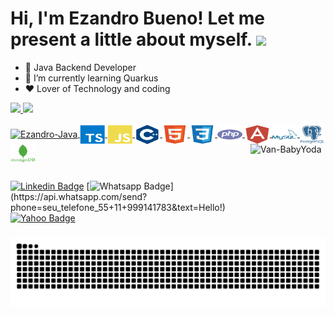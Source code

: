 ## <h1> Hi, I'm Ezandro Bueno! Let me present a little about myself. <img src="https://emojis.slackmojis.com/emojis/images/1531849430/4246/blob-sunglasses.gif?1531849430" width="30"/></h1>
- 🔭 Java Backend Developer
- 🌱 I’m currently learning Quarkus
- :heart: Lover of Technology and coding

<div>
  <a href="https://github.com/ezbueno">
  <img height="180em" src="https://github-readme-stats.vercel.app/api?username=ezbueno&show_icons=true&theme=tokyonight&include_all_commits=true&count_private=true"/>
  <img height="180em" src="https://github-readme-stats.vercel.app/api/top-langs/?username=ezbueno&layout=compact&langs_count=7&theme=tokyonight"/>
</div>
    
<div style="display: inline_block"><br>
  <img align="center" alt="Ezandro-Java" height="30" width="40" src="https://cdn.jsdelivr.net/gh/devicons/devicon/icons/java/java-original-wordmark.svg">
  <img align="center" alt="Ezandro-TS" height="30" width="40" src="https://raw.githubusercontent.com/devicons/devicon/master/icons/typescript/typescript-plain.svg">
  <img align="center" alt="Ezandro-JS" height="30" width="40" src="https://raw.githubusercontent.com/devicons/devicon/master/icons/javascript/javascript-plain.svg">
  <img align="center" alt="Ezandro-CPlusPlus" height="30" width="40" src="https://raw.githubusercontent.com/devicons/devicon/master/icons/cplusplus/cplusplus-plain.svg">
  <img align="center" alt="Ezandro-HTML" height="30" width="40" src="https://raw.githubusercontent.com/devicons/devicon/master/icons/html5/html5-original.svg">
  <img align="center" alt="Ezandro-CSS" height="30" width="40" src="https://raw.githubusercontent.com/devicons/devicon/master/icons/css3/css3-original.svg">
  <img align="center" alt="Ezandro-PHP" height="30" width="40" src="https://raw.githubusercontent.com/devicons/devicon/master/icons/php/php-plain.svg">
  <img align="center" alt="Ezandro-Angular" height="30" width="40" src="https://raw.githubusercontent.com/devicons/devicon/master/icons/angularjs/angularjs-plain.svg">
  <img align="center" alt="Ezandro-MySQL" height="30" width="40" src="https://raw.githubusercontent.com/devicons/devicon/master/icons/mysql/mysql-plain-wordmark.svg">
  <img align="center" alt="Ezandro-PostgreSQL" height="30" width="40" src="https://raw.githubusercontent.com/devicons/devicon/master/icons/postgresql/postgresql-plain-wordmark.svg">
  <img align="center" alt="Ezandro-MongoDB" height="30" width="40" src="https://raw.githubusercontent.com/devicons/devicon/master/icons/mongodb/mongodb-plain-wordmark.svg">
   <img align="right" alt="Van-BabyYoda" height="150" width="120" src="https://media.giphy.com/media/Wn74RUT0vjnoU98Hnt/giphy.gif">
</div>
  
##
  
<div>
  
[![Linkedin Badge](https://img.shields.io/badge/-LinkedIn-blue?style=for-the-badge&logo=Linkedin&logoColor=white&link=link_do_seu_perfil_no_linkedin)](https://www.linkedin.com/in/ezandro-bueno-776aab192/)
[![Whatsapp Badge](https://img.shields.io/badge/-Whatsapp-4CA143?style=for-the-badge&labelColor=4CA143&logo=whatsapp&logoColor=white&link=https://api.whatsapp.com/send?phone=seu_telefone_55+11+999141783&text=Hello!)](https://api.whatsapp.com/send?phone=seu_telefone_55+11+999141783&text=Hello!)
[![Yahoo Badge](https://img.shields.io/badge/Yahoo-330F63?style=for-the-badge&logo=yahoo&logoColor=white&link=mailto:seu_email)](mailto:ezandrobueno@yahoo.com.br)  
 
![Snake animation](https://github.com/ezbueno/ezbueno/blob/output/github-contribution-grid-snake.svg)
 
</div>


